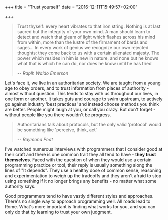 +++
title = "Trust yourself"
date = "2016-12-11T15:49:57+02:00"

+++

> Trust thyself: every heart vibrates to that iron string. Nothing is at last
> sacred but the integrity of your own mind. A man should learn to detect and
> watch that gleam of light which flashes across his mind from within, more than
> the lustre of the firmament of bards and sages... In every work of genius we
> recognize our own rejected thoughts: they come back to us with a certain
> alienated majesty. The power which resides in him is new in nature, and none but
> he knows what that is which he can do, nor does he know until he has tried
>
> -- <cite> Raplh Waldo Emerson </cite>

Let's face it, we live in an authoritarian society. We are taught from a young
age to obey orders, and to trust information from places of authority - almost
without question. This tends to stay with us throughout our lives, in one form
or another. It takes guts and courage to swim upstream, to actively go against
industry 'best practices' and instead choose methods you think are better.
People might laugh at you, or call you crazy. But don't forget - without people
like you there wouldn't be progress.

> Authoritarians talk about protocols, but the only valid 'protocol' would be
> something like 'perceive, think, act'
>
> -- <cite> Raymond Peat </cite>

I've watched numerous interviews with programmers that I consider good at their
craft and there is one common trait they all tend to have - **they trust
themselves**. Faced with the question of when they would use a certain
programming practice or tool, their reply is usually something along the lines
of "It depends". They use a healthy dose of common sense, reasoning and
experimentation to weigh up the tradeoffs and they aren't afraid to stop using
something if it no longer brings any benefits - no matter what some authority says.

Good programmers tend to have vastly different styles and approaches. There's no
single way to approach programming well. All roads lead to Rome. What's more
important is finding what works for you, and you can only do that by learning to
trust your own judgment.
